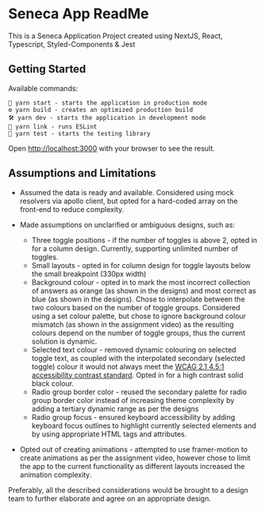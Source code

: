 # Seneca App ReadMe

This is a Seneca Application Project created using NextJS, React, Typescript, Styled-Components & Jest

## Getting Started

Available commands:

```
🚀 yarn start - starts the application in production mode
⚙️ yarn build - creates an optimized production build
🛠️ yarn dev - starts the application in development mode
📜 yarn link - runs ESLint
🔎 yarn test - starts the testing library
```

Open [http://localhost:3000](http://localhost:3000) with your browser to see the result.

## Assumptions and Limitations

- Assumed the data is ready and available. Considered using mock resolvers via apollo client, but opted for a hard-coded array on the front-end to reduce complexity.
- Made assumptions on unclarified or ambiguous designs, such as:

  - Three toggle positions - if the number of toggles is above 2, opted in for a column design. Currently, supporting unlimited number of toggles.
  - Small layouts - opted in for column design for toggle layouts below the small breakpoint (330px width)
  - Background colour - opted in to mark the most incorrect collection of answers as orange (as shown in the designs) and most correct as blue (as shown in the designs). Chose to interpolate between the two colours based on the number of toggle groups. Considered using a set colour palette, but chose to ignore background colour mismatch (as shown in the assignment video) as the resulting colours depend on the number of toggle groups, thus the current solution is dynamic.
  - Selected text colour - removed dynamic colouring on selected toggle text, as coupled with the interpolated secondary (selected toggle) colour it would not always meet the [WCAG 2.1 4.5:1 accessibility contrast standard](https://www.w3.org/WAI/WCAG21/Understanding/contrast-minimum.html). Opted in for a high contrast solid black colour.
  - Radio group border color - reused the secondary palette for radio group border color instead of increasing theme complexity by adding a tertiary dynamic range as per the designs
  - Radio group focus - ensured keyboard accessibility by adding keyboard focus outlines to highlight currently selected elements and by using appropriate HTML tags and attributes.

- Opted out of creating animations - attempted to use framer-motion to create animations as per the assignment video, however chose to limit the app to the current functionality as different layouts increased the animation complexity.

Preferably, all the described considerations would be brought to a design team to further elaborate and agree on an appropriate design.

